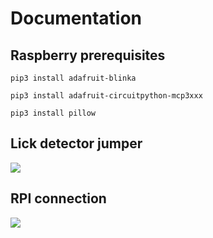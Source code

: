# Documentation

## Raspberry prerequisites

`pip3 install adafruit-blinka`

`pip3 install adafruit-circuitpython-mcp3xxx`

`pip3 install pillow`

## Lick detector jumper

![](/home/dieter/Dropbox/PythonRepos/Rpi_lickometer/doc/2022-11-15_09-08.png) 

## RPI connection

![](/home/dieter/Dropbox/PythonRepos/Rpi_lickometer/doc/2022-11-14_13-39.png) 